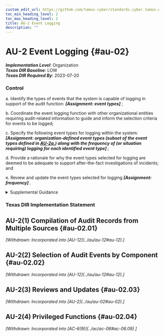 ```yaml
---
custom_edit_url: https://github.com/tamus-cyber/standards.cyber.tamus.edu/tree/main/static/content/tamus.edu/TAMUS_profile.xml
toc_min_heading_level: 2
toc_max_heading_level: 2
title: AU-2 Event Logging
description: ""
---
```


# AU-2 Event Logging {#au-02}

_**Implementation Level**_: Organization\
_**Texas DIR Baseline**_: LOW\
_**Texas DIR Required By**_: 2023-07-20

### Control

a. Identify the types of events that the system is capable of logging in support of the audit function: <strong>                     <em>[Assignment: event types]</em>                  </strong>;

b. Coordinate the event logging function with other organizational entities requiring audit-related information to guide and inform the selection criteria for events to be logged;

c. Specify the following event types for logging within the system: <strong xmlns="http://csrc.nist.gov/ns/oscal/1.0">                     <em>[Assignment: organization-defined event types (subset of the event types defined in <a href="#au-2_smt.a">AU-2a.</a>) along with the frequency of (or situation requiring) logging for each identified event type]</em>                  </strong>;

d. Provide a rationale for why the event types selected for logging are deemed to be adequate to support after-the-fact investigations of incidents; and

e. Review and update the event types selected for logging <strong>                     <em>[Assignment: frequency]</em>                  </strong>.

<details>
  <summary>Supplemental Guidance</summary>

An event is an observable occurrence in a system. The types of events that require logging are those events that are significant and relevant to the security of systems and the privacy of individuals. Event logging also supports specific monitoring and auditing needs. Event types include password changes, failed logons or failed accesses related to systems, security or privacy attribute changes, administrative privilege usage, PIV credential usage, data action changes, query parameters, or external credential usage. In determining the set of event types that require logging, organizations consider the monitoring and auditing appropriate for each of the controls to be implemented. For completeness, event logging includes all protocols that are operational and supported by the system.

</details>

### Texas DIR Implementation Statement

## AU-2(1) Compilation of Audit Records from Multiple Sources {#au-02.01}

<prop xmlns="http://csrc.nist.gov/ns/oscal/1.0" name="status" value="withdrawn">
               <em>[Withdrawn: Incorporated into [AU-12](../au/au-12#au-12).]</em>
            </prop>
            

## AU-2(2) Selection of Audit Events by Component {#au-02.02}

<prop xmlns="http://csrc.nist.gov/ns/oscal/1.0" name="status" value="withdrawn">
               <em>[Withdrawn: Incorporated into [AU-12](../au/au-12#au-12).]</em>
            </prop>
            

## AU-2(3) Reviews and Updates {#au-02.03}

<prop xmlns="http://csrc.nist.gov/ns/oscal/1.0" name="status" value="withdrawn">
               <em>[Withdrawn: Incorporated into [AU-2](../au/au-02#au-02).]</em>
            </prop>
            

## AU-2(4) Privileged Functions {#au-02.04}

<prop xmlns="http://csrc.nist.gov/ns/oscal/1.0" name="status" value="withdrawn">
               <em>[Withdrawn: Incorporated into [AC-6(9)](../ac/ac-06#ac-06.09).]</em>
            </prop>
            

